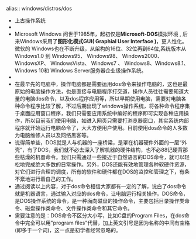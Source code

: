 alias:: windows/distros/dos

- 上古操作系统
-
- Microsoft Windows 问世于1985年，起初仅是**Microsoft-DOS**模拟环境 , 后来Windows采用了**图形化模式GUI( Graphial User Interface )**，更人性化。微软的  Windows也在不断升级，从架构的16位、32位再到64位,系统版本从 Windows1.0 到 Windows95、 Windows98、 Windows2000、 WindowsXP、 WindowsVista、 Windows7 、 Windows8、Windows8.1、Windows 10和 Windows  Server服务器企业级操作系统。
-
- 在最早先的电脑中，操作电脑都是需要运用dos命令来操作电脑的，这也是最原始的电脑操作方法，也是直接与电脑程序打交道，操作人员往往需要知道大量的电脑dos命令，以及dos程序应用等，所以早期使用电脑，需要对电脑各种命令程序比较了解，不过后期出现了windows操作系统，将各种命令程序集于桌面应用窗口程序，我们只需要应用系统中编好的程序即可实现各种应用操作，所以目前我们使用电脑，如进入网页只需要打浏览器窗口，其实系统内部程序就开始运行电脑命令了，大大方便用户使用。目前使用dos命令的人多数为电脑维修人员以及网络黑客等。
- 说得简单些，DOS就是人与机器的一座桥梁，是罩在机器硬件外面的一层“外壳”，有了DOS，我们就不必去深入了解机器的硬件结构，也不必88记硬背那些枯燥的机器命令。我们只需通过一些接近于自然语言的DOS命令，就可以轻松地完成绝大多数的日常操作。另外，DOS还能有效地管理各种软硬件资源，对它们进行合理的调度，所有的软件和硬件都在DOS的监控和管理之下，有条不紊地进行着自己的工作。
- 通过阅读以上内容，对于dos命令相信大家都有一定的了解，说白了dos命令就是机器语言，通过输入对应的dos命令，让电脑运行相关操作。DOS命令，是DOS操作系统的命令，是一种面向磁盘的操作命令，主要包括目录操作类命令、磁盘操作类命令、文件操作类命令和其它命令。
- 需要注意的是：DOS命令不区分大小写，比如C盘的Program Files，在dos命令中完全可以用"program files"代替，加上英文引号是因为名称的中间有空格(即多于一个词)，这一点是初学者经常忽略的。
